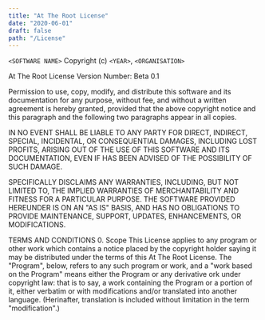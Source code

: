 ```yaml
---
title: "At The Root License"
date: "2020-06-01"
draft: false
path: "/License"
---
```


`<SOFTWARE NAME>` Copyright (c) `<YEAR>`, `<ORGANISATION>`

At The Root License Version Number: Beta 0.1

Permission to use, copy, modify, and distribute this software and its
documentation for any purpose, without fee, and without a written
agreement is hereby granted, provided that the above copyright notice
and this paragraph and the following two paragraphs appear in all
copies.

IN NO EVENT SHALL <ORGANISATION> BE LIABLE TO ANY PARTY FOR DIRECT,
INDIRECT, SPECIAL, INCIDENTAL, OR CONSEQUENTIAL DAMAGES, INCLUDING
LOST PROFITS, ARISING OUT OF THE USE OF THIS SOFTWARE AND ITS
DOCUMENTATION, EVEN IF <ORGANISATION> HAS BEEN ADVISED OF THE
POSSIBILITY OF SUCH DAMAGE.

<ORGANISATION> SPECIFICALLY DISCLAIMS ANY WARRANTIES, INCLUDING, BUT
NOT LIMITED TO, THE IMPLIED WARRANTIES OF MERCHANTABILITY AND FITNESS
FOR A PARTICULAR PURPOSE. THE SOFTWARE PROVIDED HEREUNDER IS ON AN "AS
IS" BASIS, AND <ORGANISATION> HAS NO OBLIGATIONS TO PROVIDE
MAINTENANCE, SUPPORT, UPDATES, ENHANCEMENTS, OR MODIFICATIONS.

TERMS AND CONDITIONS
0. Scope
This License applies to any program or other work which contains a notice placed by the copyright holder saying it may be distributed under the terms of this At The Root License. The "Program", below, refers to any such program or work, and a "work based on the Program" means either the Program or any derivative ork under copyright law: that is to say, a work containing the Program or a portion of it, either verbatim or with modifications and/or translated into another language. (Herinafter, translation is included without limitation in the term "modification".)